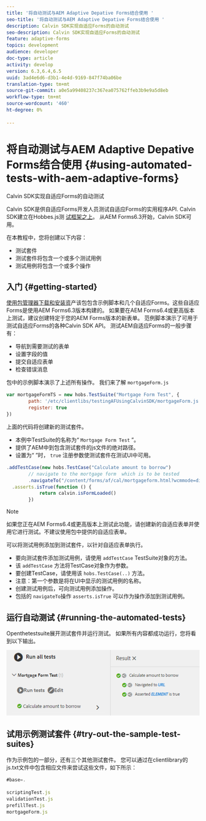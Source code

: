 ```yaml
---
title: '将自动测试与AEM Adaptive Depative Forms结合使用 '
seo-title: '将自动测试与AEM Adaptive Depative Forms结合使用 '
description: Calvin SDK实现自适应Forms的自动测试
seo-description: Calvin SDK实现自适应Forms的自动测试
feature: adaptive-forms
topics: development
audience: developer
doc-type: article
activity: develop
version: 6.3,6.4,6.5
uuid: 3ad4e6d6-d3b1-4e4d-9169-847f74ba06be
translation-type: tm+mt
source-git-commit: a0e5a99408237c367ea075762ffeb3b9e9a5d8eb
workflow-type: tm+mt
source-wordcount: '460'
ht-degree: 0%

---
```



# 将自动测试与AEM Adaptive Depative Forms结合使用 {#using-automated-tests-with-aem-adaptive-forms}

Calvin SDK实现自适应Forms的自动测试

Calvin SDK是供自适应Forms开发人员测试自适应Forms的实用程序API. Calvin SDK建立在Hobbes.js测 [试框架之上](https://docs.adobe.com/docs/en/aem/6-3/develop/ref/test-api/index.html)。 从AEM Forms6.3开始，Calvin SDK可用。

在本教程中，您将创建以下内容：

* 测试套件
* 测试套件将包含一个或多个测试用例
* 测试用例将包含一个或多个操作

## 入门 {#getting-started}

[使用包管理器下载和安装资](assets/testingadaptiveformsusingcalvinsdk1.zip)产该包包含示例脚本和几个自适应Forms。这些自适应Forms是使用AEM Forms6.3版本构建的。 如果要在AEM Forms6.4或更高版本上测试，建议创建特定于您的AEM Forms版本的新表单。 范例脚本演示了可用于测试自适应Forms的各种Calvin SDK API。 测试AEM自适应Forms的一般步骤有：

* 导航到需要测试的表单
* 设置字段的值
* 提交自适应表单
* 检查错误消息

包中的示例脚本演示了上述所有操作。
我们来了解 `mortgageForm.js`

```javascript
var mortgageFormTS = new hobs.TestSuite("Mortgage Form Test", {
        path: '/etc/clientlibs/testingAFUsingCalvinSDK/mortgageForm.js',
        register: true
})
```

上面的代码将创建新的测试套件。

* 本例中TestSuite的名称为“ `Mortgage Form Test` ”。
* 提供了AEM中到包含测试套件的js文件的绝对路径。
* 设置为“ ”时， `true` 注册参数使测试套件在测试UI中可用。

```javascript
.addTestCase(new hobs.TestCase("Calculate amount to borrow")
        // navigate to the mortgage form  which is to be tested
        .navigateTo("/content/forms/af/cal/mortgageform.html?wcmmode=disabled")
  .asserts.isTrue(function () {
            return calvin.isFormLoaded()
        })
```

>[!NOTE]
>
>如果您正在AEM Forms6.4或更高版本上测试此功能，请创建新的自适应表单并使用它进行测试。不建议使用包中提供的自适应表单。

可以将测试用例添加到测试套件，以针对自适应表单执行。

* 要向测试套件添加测试用例，请使用 `addTestCase` TestSuite对象的方法。
* 该 `addTestCase` 方法将TestCase对象作为参数。
* 要创建TestCase，请使用该 `hobs.TestCase(..)` 方法。
* 注意：第一个参数是将在UI中显示的测试用例的名称。
* 创建测试用例后，可向测试用例添加操作。
* 包括的 `navigateTo`操作 `asserts.isTrue` 可以作为操作添加到测试用例。

## 运行自动测试 {#running-the-automated-tests}

[](http://localhost:4502/libs/granite/testing/hobbes.html)Openthetestsuite展开测试套件并运行测试。 如果所有内容都成功运行，您将看到以下输出。

![calvinsdk](assets/calvinimage.png)

## 试用示例测试套件 {#try-out-the-sample-test-suites}

作为示例包的一部分，还有三个其他测试套件。 您可以通过在clientlibrary的js.txt文件中包含相应文件来尝试这些文件，如下所示：

```javascript
#base=.

scriptingTest.js
validationTest.js
prefillTest.js
mortgageForm.js
```
